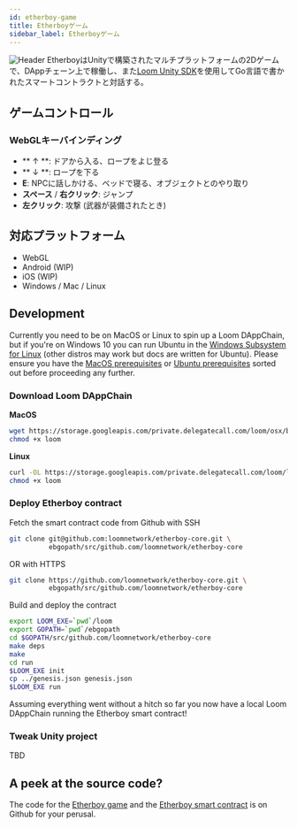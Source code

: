 ```yaml
---
id: etherboy-game
title: Etherboyゲーム
sidebar_label: Etherboyゲーム
---
```

![Header](/developers/img/etherboy.jpg) EtherboyはUnityで構築されたマルチプラットフォームの2Dゲームで、DAppチェーン上で稼働し、また[Loom Unity SDK](unity-sdk.md)を使用してGo言語で書かれたスマートコントラクトと対話する。

## ゲームコントロール

### WebGLキーバインディング

- ** ↑ **: ドアから入る、ロープをよじ登る
- ** ↓ **: ロープを下る
- **E**: NPCに話しかける、ベッドで寝る、オブジェクトとのやり取り
- **スペース** / **右クリック**: ジャンプ
- **左クリック**: 攻撃 (武器が装備されたとき)

## 対応プラットフォーム

- WebGL
- Android (WIP)
- iOS (WIP)
- Windows / Mac / Linux

## Development

Currently you need to be on MacOS or Linux to spin up a Loom DAppChain, but if you're on Windows 10 you can run Ubuntu in the [Windows Subsystem for Linux](https://docs.microsoft.com/en-us/windows/wsl/install-win10) (other distros may work but docs are written for Ubuntu). Please ensure you have the [MacOS prerequisites](prereqs.md) or [Ubuntu prerequisites](prereqs-ubuntu.md) sorted out before proceeding any further.

### Download Loom DAppChain

**MacOS**

```bash
wget https://storage.googleapis.com/private.delegatecall.com/loom/osx/build-132/loom
chmod +x loom
```

**Linux**

```bash
curl -OL https://storage.googleapis.com/private.delegatecall.com/loom/linux/build-132/loom
chmod +x loom
```

### Deploy Etherboy contract

Fetch the smart contract code from Github with SSH

```bash
git clone git@github.com:loomnetwork/etherboy-core.git \
          ebgopath/src/github.com/loomnetwork/etherboy-core
```

OR with HTTPS

```bash
git clone https://github.com/loomnetwork/etherboy-core.git \
          ebgopath/src/github.com/loomnetwork/etherboy-core
```

Build and deploy the contract

```bash
export LOOM_EXE=`pwd`/loom
export GOPATH=`pwd`/ebgopath
cd $GOPATH/src/github.com/loomnetwork/etherboy-core
make deps
make
cd run
$LOOM_EXE init
cp ../genesis.json genesis.json
$LOOM_EXE run
```

Assuming everything went without a hitch so far you now have a local Loom DAppChain running the Etherboy smart contract!

### Tweak Unity project

TBD

## A peek at the source code?

The code for the [Etherboy game](https://github.com/loomnetwork/Etherboy) and the [Etherboy smart contract](https://github.com/loomnetwork/etherboy-core) is on Github for your perusal.